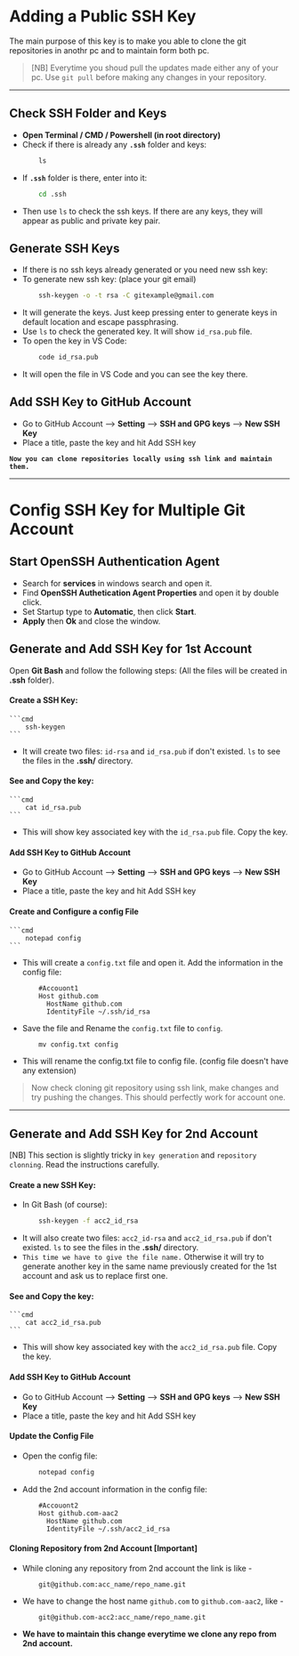 # Adding a Public SSH Key
The main purpose of this key is to make you able to clone the git repositories in anothr pc and to maintain form both pc.
> [NB] Everytime you shoud pull the updates made either any of your pc. Use `git pull` before making any changes in your repository.
---

## Check SSH Folder and Keys
- **Open Terminal / CMD / Powershell (in root directory)**
- Check if there is already any **`.ssh`** folder and keys:
    ```cmd
        ls
    ```
- If **`.ssh`** folder is there, enter into it:
    ```cmd
        cd .ssh
    ```
- Then use `ls` to check the ssh keys. If there are any keys, they will appear as public and private key pair.

## Generate SSH Keys
- If there is no ssh keys already generated or you need new ssh key:
- To generate new ssh key: (place your git email)
    ```cmd
        ssh-keygen -o -t rsa -C gitexample@gmail.com
    ```
- It will generate the keys. Just keep pressing enter to generate keys in default location and escape passphrasing.
- Use `ls` to check the generated key. It will show `id_rsa.pub` file.
- To open the key in VS Code:
    ```cmd
        code id_rsa.pub
    ```
- It will open the file in VS Code and you can see the key there.

## Add SSH Key to GitHub Account
- Go to GitHub Account --> **Setting** --> **SSH and GPG keys** --> **New SSH Key**
- Place a title, paste the key and hit Add SSH key

**`Now you can clone repositories locally using ssh link and maintain them.`**

---

# Config SSH Key for Multiple Git Account

## Start OpenSSH Authentication Agent
- Search for **services** in windows search and open it.
- Find **OpenSSH Authetication Agent Properties** and open it by double click.
- Set Startup type to **Automatic**, then click **Start**.
- **Apply** then **Ok** and close the window.

## Generate and Add SSH Key for 1st Account
Open **Git Bash** and follow the following steps: (All the files will be created in **.ssh** folder).

#### Create a SSH Key:
    ```cmd
        ssh-keygen
    ```
- It will create two files: `id-rsa` and `id_rsa.pub` if don't existed. `ls` to see the files in the **.ssh/** directory.

#### See and Copy the key:
    ```cmd
        cat id_rsa.pub
    ```
- This will show key associated key with the `id_rsa.pub` file. Copy the key.

#### Add SSH Key to GitHub Account
- Go to GitHub Account --> **Setting** --> **SSH and GPG keys** --> **New SSH Key**
- Place a title, paste the key and hit Add SSH key

#### Create and Configure a config File
    ```cmd
        notepad config
    ```
- This will create a `config.txt` file and open it. Add the information in the config file:
    ```code
        #Accouont1
        Host github.com
          HostName github.com
          IdentityFile ~/.ssh/id_rsa
    ```
- Save the file and Rename the `config.txt` file to `config`.
    ```cmd
        mv config.txt config
    ```
- This will rename the config.txt file to config file. (config file doesn't have any extension)

> Now check cloning git repository using ssh link, make changes and try pushing the changes. This should perfectly work for account one.

---

## Generate and Add SSH Key for 2nd Account
[NB] This section is slightly tricky in `key generation` and `repository clonning`. Read the instructions carefully.

#### Create a new SSH Key:
- In Git Bash (of course):
    ```cmd
        ssh-keygen -f acc2_id_rsa
    ```
- It will also create two files: `acc2_id-rsa` and `acc2_id_rsa.pub` if don't existed. `ls` to see the files in the **.ssh/** directory.
- `This time we have to give the file name.` Otherwise it will try to generate another key in the same name previously created for the 1st account and ask us to replace first one.

#### See and Copy the key:
    ```cmd
        cat acc2_id_rsa.pub
    ```
- This will show key associated key with the `acc2_id_rsa.pub` file. Copy the key.

#### Add SSH Key to GitHub Account
- Go to GitHub Account --> **Setting** --> **SSH and GPG keys** --> **New SSH Key**
- Place a title, paste the key and hit Add SSH key

#### Update the Config File
- Open the config file:
    ```cmd
        notepad config
    ```
- Add the 2nd account information in the config file:
    ```code
        #Accouont2
        Host github.com-aac2
          HostName github.com
          IdentityFile ~/.ssh/acc2_id_rsa
    ```

#### Cloning Repository from 2nd Account [Important]
- While cloning any repository from 2nd account the link is like -
    ```link
        git@github.com:acc_name/repo_name.git
    ```
- We have to change the host name `github.com` to `github.com-aac2`, like -
    ```link
        git@github.com-acc2:acc_name/repo_name.git
    ```
- **We have to maintain this change everytime we clone any repo from 2nd account.**
